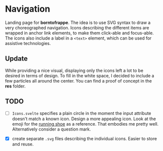 # Navigation

Landing page for **borntofrappe**. The idea is to use SVG syntax to draw a very choreographed navigation. Icons describing the different items are wrapped in anchor link elements, to make them click-able and focus-able. The icons also include a label in a `<text>` element, which can be used for assistive technologies.

## Update

While providing a nice visual, displaying only the icons left a lot to be desired in terms of design. To fill in the white space, I decided to include a few particles all around the center. You can find a proof of concept in the **res** folder.

## TODO

- [ ] `Icons.svelte` specifies a plain circle in the moment the input attribute doesn't match a known icon. Design a more appealing icon. Look at the emoji for the [running shoe](https://emojipedia.org/running-shoe/) as a reference. That embodies me pretty well. Alternatively consider a question mark.

- [x] create separate `.svg` files describing the individual icons. Easier to store and reuse.
